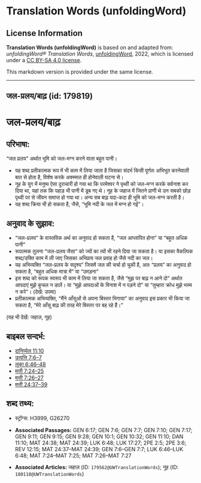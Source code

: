 # Translation Words (unfoldingWord)

## License Information

**Translation Words (unfoldingWord)** is based on and adapted from: _unfoldingWord® Translation Words_, [unfoldingWord](https://unfoldingword.org/utw), 2022, which is licensed under a [CC BY-SA 4.0 license](https://creativecommons.org/licenses/by-sa/4.0/legalcode.en).

This markdown version is provided under the same license.



--------------------------------

## जल-प्रलय/बाढ़ (id: 179819)

जल\-प्रलय/बाढ़
==============

परिभाषा:
--------

“जल प्रलय” अर्थात भूमि को जल\-मग्न करने वाला बहुत पानी।

* यह शब्द प्रतीकात्मक रूप में भी काम में लिया जाता है जिसका संदर्भ किसी पूर्णतः अभिभूत करनेवाली बात से होता है, विशेष करके अक्स्मात ही होनेवाली घटना से।
* नूह के युग में मनुष्य ऐसा दुराचारी हो गया था कि परमेश्वर ने पृथ्वी को जल\-मग्न करके सर्वनाश कर दिया था, यहां तक कि पहाड़ भी पानी में डूब गए थे। नूह के जहाज में जितने प्राणी थे उन सबको छोड़ पृथ्वी पर से जीवन समाप्त हो गया था। अन्य सब बाढ़ यदा\-कदा ही भूमि को जल\-मग्न करती है।
* यह शब्द क्रिया भी हो सकता है, जैसे, “भूमि नदी के जल में मग्न हो गई”।

अनुवाद के सुझाव:
----------------

* “जल\-प्रलय” के वास्तविक अर्थ का अनुवाद हो सकता है, “जल आप्लापित होना” या “बहुत अधिक पानी”
* रूपात्मक तुलना “जल\-प्रलय जैसा” को ज्यों का त्यों भी रहने दिया जा सकता है। या इसका वैकल्पिक शब्द/उक्ति काम में ली जाए जिसका अभिप्राय जल प्रवाह हो जैसे नदी का जल।
* यह अभिव्यक्ति “जल\-प्रलय के सदृश्य” जिसमें जल की चर्चा हो चुकी है, अतः “प्रलय” का अनुवाद हो सकता है, “बहुत अधिक मात्रा में” या “उमड़ना”
* इस शब्द को रूपक स्वरूप भी काम में लिया जा सकता है, जैसे “मुझ पर बाढ़ न आने दो” अर्थात आपदाएं मुझे कुचल न डालें। या “मुझे आपदाओं के विनाश में न पड़ने दो” या “तुम्हारा क्रोध मुझे भस्म न करे”। (देखें: उपमा)
* प्रतीकात्मक अभिव्यक्ति, “मैंने आँसुओं से अपना बिस्तर भिगाया” का अनुवाद इस प्रकार भी किया जा सकता है, “मेरे आँसू बाढ़ की तरह मेरे बिस्तर पर बह रहे हैं।”

(यह भी देखें: जहाज़, नूह)

बाइबल सन्दर्भ:
--------------

* [दानिय्येल 11:10](https://ref.ly/Dan11:10)
* [उत्पत्ति 7:6–7](https://ref.ly/Gen7:6-Gen7:7)
* [लूका 6:46–48](https://ref.ly/Luke6:46-Luke6:48)
* [मत्ती 7:24–25](https://ref.ly/Matt7:24-Matt7:25)
* [मत्ती 7:26–27](https://ref.ly/Matt7:26-Matt7:27)
* [मत्ती 24:37–39](https://ref.ly/Matt24:37-Matt24:39)

शब्द तथ्य:
----------

* स्ट्रोंग्स: H3999, G26270

* **Associated Passages:** GEN 6:17; GEN 7:6; GEN 7:7; GEN 7:10; GEN 7:17; GEN 9:11; GEN 9:15; GEN 9:28; GEN 10:1; GEN 10:32; GEN 11:10; DAN 11:10; MAT 24:38; MAT 24:39; LUK 6:48; LUK 17:27; 2PE 2:5; 2PE 3:6; REV 12:15; MAT 24:37–MAT 24:39; GEN 7:6–GEN 7:7; LUK 6:46–LUK 6:48; MAT 7:24–MAT 7:25; MAT 7:26–MAT 7:27
* **Associated Articles:** जहाज़ (ID: `179562@UWTranslationWords`); नूह (ID: `180118@UWTranslationWords`)

